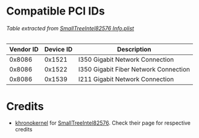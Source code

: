 # Compatible PCI IDs

###### Table extracted from [SmallTreeIntel82576 Info.plist](https://github.com/khronokernel/SmallTree-I211-AT-patch/blob/master/SmallTree%201.0.6/SmallTreeIntel82576-106.kext.zip)

| Vendor ID 	| Device ID 	| Description                           	|
|-----------	|-----------	|---------------------------------------	|
| 0x8086    	| 0x1521    	| I350 Gigabit Network Connection       	|
| 0x8086    	| 0x1522    	| I350 Gigabit Fiber Network Connection 	|
| 0x8086    	| 0x1539    	| I211 Gigabit Network Connection       	|

# Credits

- [khronokernel](https://github.com/khronokernel) for [SmallTreeIntel82576](https://github.com/khronokernel/SmallTree-I211-AT-patch). Check their page for respective credits
